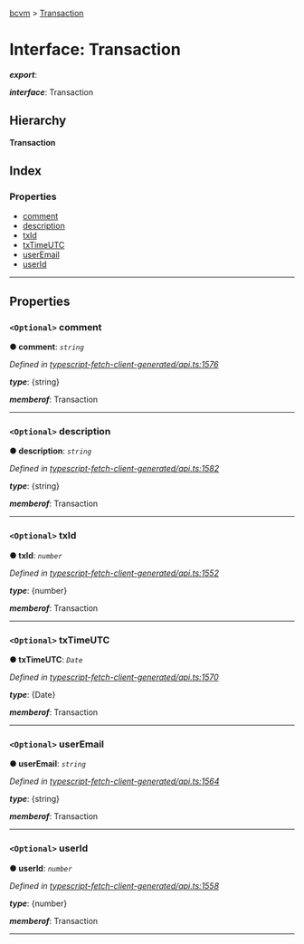 [bcvm](../README.md) > [Transaction](../interfaces/transaction.md)

# Interface: Transaction

*__export__*: 

*__interface__*: Transaction

## Hierarchy

**Transaction**

## Index

### Properties

* [comment](transaction.md#comment)
* [description](transaction.md#description)
* [txId](transaction.md#txid)
* [txTimeUTC](transaction.md#txtimeutc)
* [userEmail](transaction.md#useremail)
* [userId](transaction.md#userid)

---

## Properties

<a id="comment"></a>

### `<Optional>` comment

**● comment**: *`string`*

*Defined in [typescript-fetch-client-generated/api.ts:1576](https://github.com/boardwalktech/Boardwalk-Client-Virtual-Machine-JS/blob/bd51c2e/typescript/src/typescript-fetch-client-generated/api.ts#L1576)*

*__type__*: {string}

*__memberof__*: Transaction

___
<a id="description"></a>

### `<Optional>` description

**● description**: *`string`*

*Defined in [typescript-fetch-client-generated/api.ts:1582](https://github.com/boardwalktech/Boardwalk-Client-Virtual-Machine-JS/blob/bd51c2e/typescript/src/typescript-fetch-client-generated/api.ts#L1582)*

*__type__*: {string}

*__memberof__*: Transaction

___
<a id="txid"></a>

### `<Optional>` txId

**● txId**: *`number`*

*Defined in [typescript-fetch-client-generated/api.ts:1552](https://github.com/boardwalktech/Boardwalk-Client-Virtual-Machine-JS/blob/bd51c2e/typescript/src/typescript-fetch-client-generated/api.ts#L1552)*

*__type__*: {number}

*__memberof__*: Transaction

___
<a id="txtimeutc"></a>

### `<Optional>` txTimeUTC

**● txTimeUTC**: *`Date`*

*Defined in [typescript-fetch-client-generated/api.ts:1570](https://github.com/boardwalktech/Boardwalk-Client-Virtual-Machine-JS/blob/bd51c2e/typescript/src/typescript-fetch-client-generated/api.ts#L1570)*

*__type__*: {Date}

*__memberof__*: Transaction

___
<a id="useremail"></a>

### `<Optional>` userEmail

**● userEmail**: *`string`*

*Defined in [typescript-fetch-client-generated/api.ts:1564](https://github.com/boardwalktech/Boardwalk-Client-Virtual-Machine-JS/blob/bd51c2e/typescript/src/typescript-fetch-client-generated/api.ts#L1564)*

*__type__*: {string}

*__memberof__*: Transaction

___
<a id="userid"></a>

### `<Optional>` userId

**● userId**: *`number`*

*Defined in [typescript-fetch-client-generated/api.ts:1558](https://github.com/boardwalktech/Boardwalk-Client-Virtual-Machine-JS/blob/bd51c2e/typescript/src/typescript-fetch-client-generated/api.ts#L1558)*

*__type__*: {number}

*__memberof__*: Transaction

___

